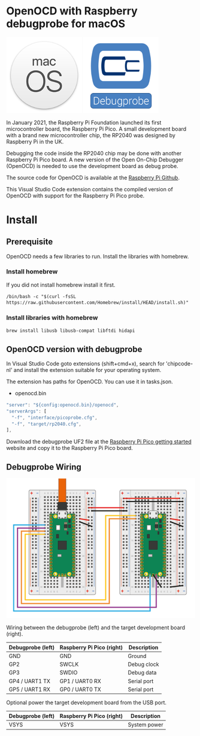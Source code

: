 # OpenOCD with Raspberry debugprobe for macOS

<div>
<img src="https://raw.githubusercontent.com/chipcode-nl/picoprobe-mac/master/images/macOS.png" alt="macOS" width="40%">
<img src="https://raw.githubusercontent.com/chipcode-nl/picoprobe-mac/master/images/Raspberry_Debugprobe_512.png" alt="Raspberry Debugprobe" width="40%">
</div>

In January 2021, the Raspberry Pi Foundation launched its first microcontroller
board, the Raspberry Pi Pico. A small development board with a brand new 
microcontroller chip, the RP2040 was designed by Raspberry Pi in the UK. 

Debugging the code inside the RP2040 chip may be done with another Raspberry Pi 
Pico board. A new version of the Open On-Chip Debugger (OpenOCD) is needed to use 
the development board as debug probe. 


The source code for OpenOCD is available at the 
[Raspberry Pi Github](https://github.com/raspberrypi/openocd).

This Visual Studio Code extension contains the compiled version of OpenOCD with
support for the Raspberry Pi Pico probe.

# Install

## Prerequisite
OpenOCD needs a few libraries to run. Install the libraries with homebrew.

### Install homebrew
If you did not install homebrew install it first. 
```console
/bin/bash -c "$(curl -fsSL https://raw.githubusercontent.com/Homebrew/install/HEAD/install.sh)"
```

### Install libraries with homebrew 
```console
brew install libusb libusb-compat libftdi hidapi
```

## OpenOCD version with debugprobe
In Visual Studio Code goto extensions (shift+cmd+x), search for 'chipcode-nl' and install the extension suitable for your operating system.

The extension has paths for OpenOCD. You can use it in tasks.json.

- openocd.bin

```javascript
"server": "${config:openocd.bin}/openocd",
"serverArgs": [
  "-f", "interface/picoprobe.cfg",
  "-f", "target/rp2040.cfg",
],
```


Download the debugprobe UF2 file at the
[Raspberry Pi Pico getting started](https://www.raspberrypi.org/documentation/pico/getting-started/) website 
and copy it to the Raspberry Pi Pico board.

## Debugprobe Wiring
<img src="https://raw.githubusercontent.com/chipcode-nl/picoprobe-mac/master/images/Raspberry_Debugprobe_wiring_512.png" alt="Raspberry Debugprobe wiring">

Wiring between the debugprobe (left) and the target development board (right).

| Debugprobe (left) | Raspberry Pi Pico (right) | Description  |
|-------------------|---------------------------|--------------|
| GND               | GND                       | Ground       |
| GP2               | SWCLK                     | Debug clock  |
| GP3               | SWDIO                     | Debug data   |
| GP4 / UART1 TX    | GP1 / UART0 RX            | Serial port  |
| GP5 / UART1 RX    | GP0 / UART0 TX            | Serial port  |

Optional power the target development board from the USB port.

| Debugprobe (left) | Raspberry Pi Pico (right) | Description  |
|-------------------|---------------------------|--------------|
| VSYS              | VSYS                      | System power |
